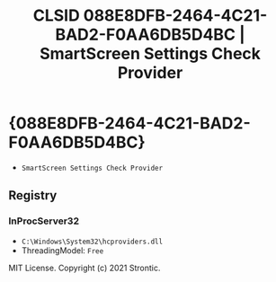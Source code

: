 ﻿---
title: "CLSID 088E8DFB-2464-4C21-BAD2-F0AA6DB5D4BC | SmartScreen Settings Check Provider"
excerpt: What is COM-Object CLSID 088E8DFB-2464-4C21-BAD2-F0AA6DB5D4BC?
---

# {088E8DFB-2464-4C21-BAD2-F0AA6DB5D4BC}

* `SmartScreen Settings Check Provider`

## Registry


### InProcServer32

* `C:\Windows\System32\hcproviders.dll`
* ThreadingModel: `Free`

MIT License. Copyright (c) 2021 Strontic.


